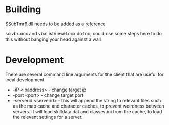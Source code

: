 # Building

SSubTmr6.dll needs to be added as a reference

scivbx.ocx and vbaListView6.ocx do too, could use some steps here to do this without banging your head against a wall

# Development

There are several command line arguments for the client that are useful for local development

- \-iP \<ipaddress\> - change target ip
- \-port \<port\> - change target port
- \-serverid \<serverid\> - this will append the string <serverid> to relevant files such as the map cache and character caches, to prevent weirdness between servers.  It will load skilldata<serverid>.dat and classes<serverid>.ini from the cache, to load the relevant settings for a server.   
